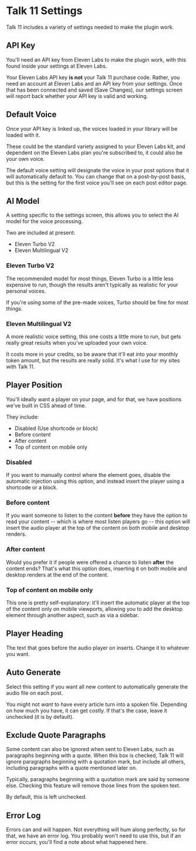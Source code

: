 # Talk 11 Settings

Talk 11 includes a variety of settings needed to make the plugin work.

## API Key
You'll need an API key from Eleven Labs to make the plugin work, with this found inside your settings at Eleven Labs. 

Your Eleven Labs API key **is not** your Talk 11 purchase code. Rather, you need an account at Eleven Labs and an API key from your settings. Once that has been connected and saved (Save Changes), our settings screen will report back whether your API key is valid and working. 

## Default Voice
Once your API key is linked up, the voices loaded in your library will be loaded with it. 

These could be the standard variety assigned to your Eleven Labs kit, and dependent on the Eleven Labs plan you're subscribed to, it could also be your own voice. 

The default voice setting will designate the voice in your post options that it will automatically default to. You can change that on a post-by-post basis, but this is the setting for the first voice you'll see on each post editor page.

## AI Model
A setting specific to the settings screen, this allows you to select the AI model for the voice processing.

Two are included at present: 
- Eleven Turbo V2
- Eleven Multilingual V2

### Eleven Turbo V2
The recommended model for most things, Eleven Turbo is a little less expensive to run, though the results aren't typically as realistic for your personal voices. 

If you're using some of the pre-made voices, Turbo should be fine for most things. 

### Eleven Multilingual V2
A more realistic voice setting, this one costs a little more to run, but gets really great results when you've uploaded your own voice. 

It costs more in your credits, so be aware that it'll eat into your monthly token amount, but the results are really solid. It's what I use for my sites with Talk 11. 

## Player Position
You'll ideally want a player on your page, and for that, we have positions we've built in CSS ahead of time. 

They include:
- Disabled (Use shortcode or block)
- Before content
- After content
- Top of content on mobile only

### Disabled

If you want to manually control where the element goes, disable the automatic injection using this option, and instead insert the player using a shortcode or a block. 

### Before content

If you want someone to listen to the content **before** they have the option to read your content -- which is where most listen players go -- this option will insert the audio player at the top of the content on both mobile and desktop renders.

### After content

Would you prefer it if people were offered a chance to listen  **after** the content ends? That's what this option does, inserting it on both mobile and desktop renders at the end of the content.

### Top of content on mobile only

This one is pretty self-explanatory: it'll insert the automatic player at the top of the content only on mobile viewports, allowing you to add the desktop element through another aspect, such as via a sidebar. 

## Player Heading

The text that goes before the audio player on inserts. Change it to whatever you want. 

## Auto Generate
Select this setting if you want all new content to automatically generate the audio file on each post.

You might not *want* to have every article turn into a spoken file. Depending on how much you have, it can get costly. If that's the case, leave it unchecked (it is by default). 

## Exclude Quote Paragraphs

Some content can also be ignored when sent to Eleven Labs, such as paragraphs beginning with a quote. When this box is checked, Talk 11 will ignore paragraphs beginning with a quotation mark, but include all others, including paragraphs with a quote mentioned later on.

Typically, paragraphs beginning with a quotation mark are said by someone else. Checking this feature will remove those lines from the spoken text. 

By default, this is left unchecked. 

## Error Log

Errors can and will happen. Not everything will hum along perfectly, so for that, we have an error log. You probably won't need to use this, but if an error occurs, you'll find a note about what happened here. 